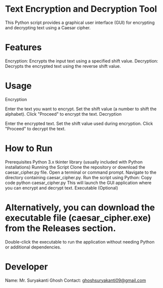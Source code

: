 # Text Encryption and Decryption Tool
This Python script provides a graphical user interface (GUI) for encrypting and decrypting text using a Caesar cipher.

# Features
Encryption: Encrypts the input text using a specified shift value.
Decryption: Decrypts the encrypted text using the reverse shift value.
# Usage
Encryption

Enter the text you want to encrypt.
Set the shift value (a number to shift the alphabet).
Click "Proceed" to encrypt the text.
Decryption

Enter the encrypted text.
Set the shift value used during encryption.
Click "Proceed" to decrypt the text.
# How to Run
Prerequisites
Python 3.x
tkinter library (usually included with Python installations)
Running the Script
Clone the repository or download the caesar_cipher.py file.
Open a terminal or command prompt.
Navigate to the directory containing caesar_cipher.py.
Run the script using Python:
Copy code
python caesar_cipher.py
This will launch the GUI application where you can encrypt and decrypt text.
Executable (Optional)
# Alternatively, you can download the executable file (caesar_cipher.exe) from the Releases section.
Double-click the executable to run the application without needing Python or additional dependencies.
# Developer
Name: Mr. Suryakanti Ghosh
Contact: ghoshsuryakanti09@gmail.com

